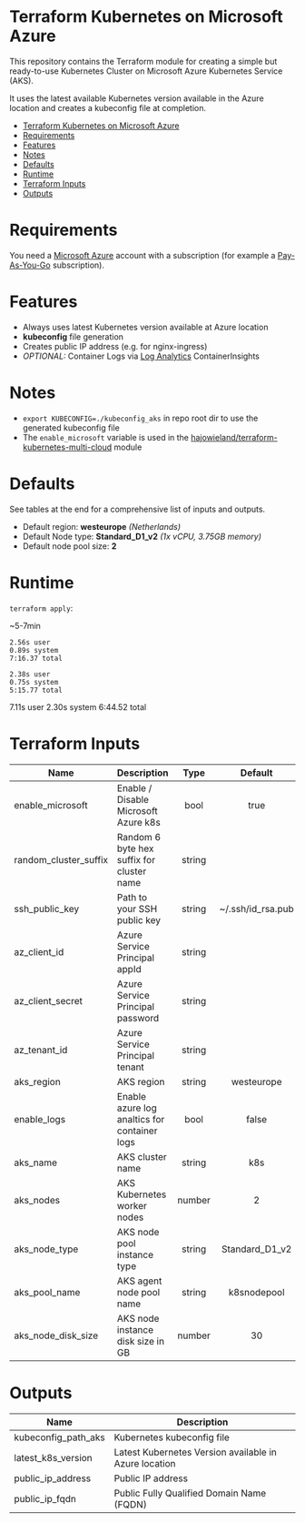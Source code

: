 # Terraform Kubernetes on Microsoft Azure

This repository contains the Terraform module for creating a simple but ready-to-use Kubernetes Cluster on Microsoft Azure Kubernetes Service (AKS).

It uses the latest available Kubernetes version available in the Azure location and creates a kubeconfig file at completion.


- [Terraform Kubernetes on Microsoft Azure](#Terraform-Kubernetes-on-Microsoft-Azure)
- [Requirements](#Requirements)
- [Features](#Features)
- [Notes](#Notes)
- [Defaults](#Defaults)
- [Runtime](#Runtime)
- [Terraform Inputs](#Terraform-Inputs)
- [Outputs](#Outputs)


# Requirements

You need a [Microsoft Azure](https://azure.microsoft.com/en-in/free/) account with a subscription (for example a [Pay-As-You-Go](https://azure.microsoft.com/en-in/offers/ms-azr-0003p/) subscription).


# Features

* Always uses latest Kubernetes version available at Azure location
* **kubeconfig** file generation
* Creates public IP address (e.g. for nginx-ingress)
* _OPTIONAL:_ Container Logs via [Log Analytics](https://docs.microsoft.com/en-us/azure/azure-monitor/insights/containers) ContainerInsights


# Notes

* `export KUBECONFIG=./kubeconfig_aks` in repo root dir to use the generated kubeconfig file
* The `enable_microsoft` variable is used in the [hajowieland/terraform-kubernetes-multi-cloud](https://github.com/hajowieland/terraform-kubernetes-multi-cloud) module


# Defaults

See tables at the end for a comprehensive list of inputs and outputs.


* Default region: **westeurope** _(Netherlands)_
* Default Node type: **Standard_D1_v2** _(1x vCPU, 3.75GB memory)_
* Default node pool size: **2**


# Runtime

`terraform apply`:

~5-7min

```
2.56s user
0.89s system
7:16.37 total
```

```
2.38s user
0.75s system
5:15.77 total
```

7.11s user
2.30s system
6:44.52 total


# Terraform Inputs

| Name | Description | Type | Default | Required |
|------|-------------|:----:|:-----:|:-----:|
| enable_microsoft | Enable / Disable Microsoft Azure k8s | bool | true | yes |
| random_cluster_suffix | Random 6 byte hex suffix for cluster name | string |  | yes |
| ssh_public_key | Path to your SSH public key | string | ~/.ssh/id_rsa.pub | yes |
| az_client_id | Azure Service Principal appId | string |  | yes |
| az_client_secret | Azure Service Principal password | string |  | yes |
| az_tenant_id | Azure Service Principal tenant | string |  | yes |
| aks_region | AKS region | string | westeurope | yes |
| enable_logs | Enable azure log analtics for container logs | bool | false | yes |
| aks_name | AKS cluster name | string | k8s | yes |
| aks_nodes | AKS Kubernetes worker nodes | number | 2 | yes |
| aks_node_type | AKS node pool instance type | string | Standard_D1_v2 | yes |
| aks_pool_name | AKS agent node pool name | string | k8snodepool | yes |
| aks_node_disk_size | AKS node instance disk size in GB | number | 30 | yes |



# Outputs

| Name | Description |
|------|-------------|
| kubeconfig_path_aks | Kubernetes kubeconfig file |
| latest_k8s_version | Latest Kubernetes Version available in Azure location |
| public_ip_address | Public IP address |
| public_ip_fqdn | Public Fully Qualified Domain Name (FQDN) |
